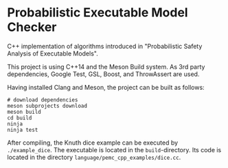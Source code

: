 # Probabilistic Executable Model Checker

C++ implementation of algorithms introduced in
"Probabilistic Safety Analysis of Executable Models".

This project is using C++14 and the Meson Build system.
As 3rd party dependencies, Google Test, GSL, Boost, and ThrowAssert are used.

Having installed Clang and Meson, the project can be built as follows:
```
# download dependencies
meson subprojects download
meson build
cd build
ninja
ninja test
```

After compiling, the Knuth dice example can be executed by `./example_dice`. The executable is located in the `build`-directory. Its code is located in the directory `language/pemc_cpp_examples/dice.cc`.



